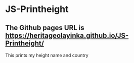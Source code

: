 # JS-Printheight
## The Github pages URL is https://heritageolayinka.github.io/JS-Printheight/
This prints my height name and country
